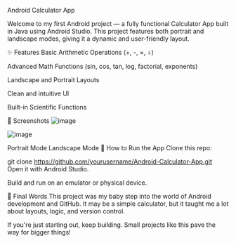 Android Calculator App


Welcome to my first Android project — a fully functional Calculator App built in Java using Android Studio. This project features both portrait and landscape modes, giving it a dynamic and user-friendly layout.

✨ Features
Basic Arithmetic Operations (+, -, ×, ÷)

Advanced Math Functions (sin, cos, tan, log, factorial, exponents)

Landscape and Portrait Layouts

Clean and intuitive UI

Built-in Scientific Functions

📲 Screenshots
![image](https://github.com/user-attachments/assets/11f68030-cf08-47b2-9f80-317727396c9a)


![image](https://github.com/user-attachments/assets/ff0b6289-effb-4c11-9f68-08873b542eb4)

Portrait Mode	Landscape Mode
🚀 How to Run the App
Clone this repo:


git clone https://github.com/yourusername/Android-Calculator-App.git
Open it with Android Studio.

Build and run on an emulator or physical device.


🙌 Final Words
This project was my baby step into the world of Android development and GitHub. It may be a simple calculator, but it taught me a lot about layouts, logic, and version control.

If you're just starting out, keep building. Small projects like this pave the way for bigger things!


